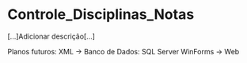 # Controle_Disciplinas_Notas

[...]Adicionar descrição[...]

Planos futuros:
XML -> Banco de Dados: SQL Server
WinForms -> Web
